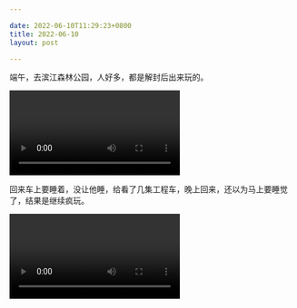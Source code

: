 ```yaml
---

date: 2022-06-10T11:29:23+0800
title: 2022-06-10
layout: post

---
```


端午，去滨江森林公园，人好多，都是解封后出来玩的。

<video src="https://ohsaisai.oss-cn-shanghai.aliyuncs.com/2022/06/2022-06-04-1.mp4" controls="controls"> </video>

回来车上要睡着，没让他睡，给看了几集工程车，晚上回来，还以为马上要睡觉了，结果是继续疯玩。

<video src="https://ohsaisai.oss-cn-shanghai.aliyuncs.com/2022/06/2022-06-04-2.mp4" controls="controls"> </video>
